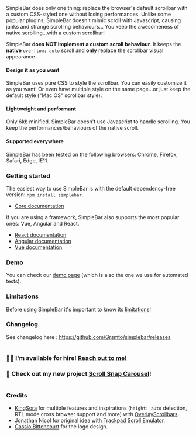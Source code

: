 <p hidden align="center">
  <img src="https://user-images.githubusercontent.com/527559/66231995-3cd0c380-e6be-11e9-8782-c50c834aac93.png" width="520"  alt="SimpleBar" />
</p>
<br hidden />
<p hidden align="center">
  <a href="https://npmjs.org/package/simplebar"><img alt="NPM version" src="https://img.shields.io/npm/v/simplebar.svg?style=flat-square" /></a>
  <a href="https://npmjs.org/package/simplebar"><img alt="NPM downloads" src="https://img.shields.io/npm/dm/simplebar.svg?style=flat-square"></a>
  <a href="https://travis-ci.org/grsmto/simplebar"><img alt="Build Status" src="https://img.shields.io/travis/grsmto/simplebar/master.svg?style=flat-square" /></a>
  <a href="https://automate.browserstack.com/public-build/amtTU2pEa1FjNmpabTBCbUh2b3FpbFZQaXhNd1Q3bEg0L1dlSzd2SGN2Zz0tLWpjK1ZwWWRNWnVGQWI4OXphWGRISEE9PQ==--39b14340be576db5bd01b020627cd17414003bfb%"><img src='https://automate.browserstack.com/badge.svg?badge_key=amtTU2pEa1FjNmpabTBCbUh2b3FpbFZQaXhNd1Q3bEg0L1dlSzd2SGN2Zz0tLWpjK1ZwWWRNWnVGQWI4OXphWGRISEE9PQ==--39b14340be576db5bd01b020627cd17414003bfb%'/></a>
</p>
<br hidden />
SimpleBar does only one thing: replace the browser's default scrollbar with a custom CSS-styled one without losing performances.
Unlike some popular plugins, SimpleBar doesn't mimic scroll with Javascript, causing janks and strange scrolling behaviours...
You keep the awesomeness of native scrolling...with a custom scrollbar!

SimpleBar **does NOT implement a custom scroll behaviour**. It keeps the **native** `overflow: auto` scroll and **only** replace the scrollbar visual appearance.

#### Design it as you want

SimpleBar uses pure CSS to style the scrollbar. You can easily customize it as you want! Or even have multiple style on the same page...or just keep the default style ("Mac OS" scrollbar style).

#### Lightweight and performant

Only 6kb minified. SimpleBar doesn't use Javascript to handle scrolling. You keep the performances/behaviours of the native scroll.

#### Supported everywhere

SimpleBar has been tested on the following browsers: Chrome, Firefox, Safari, Edge, IE11.

### Getting started

The easiest way to use SimpleBar is with the default dependency-free version: `npm install simplebar`.

- [Core documentation](https://github.com/Grsmto/simplebar/tree/master/packages/simplebar)

If you are using a framework, SimpleBar also supports the most popular ones: Vue, Angular and React.

- [React documentation](https://github.com/Grsmto/simplebar/tree/master/packages/simplebar-react)
- [Angular documentation](https://github.com/Grsmto/simplebar/tree/master/packages/simplebar-angular)
- [Vue documentation](https://github.com/Grsmto/simplebar/tree/master/packages/simplebar-vue)

### Demo

You can check our [demo page](https://grsmto.github.io/simplebar/examples) (which is also the one we use for automated tests).

### Limitations

Before using SimpleBar it's important to know its [limitations](https://github.com/Grsmto/simplebar/blob/master/packages/simplebar/README.md#5-caveats)!

### Changelog

See changelog here : https://github.com/Grsmto/simplebar/releases

#
### 👨‍💻 I'm available for hire! [Reach out to me!](https://adriendenat.com/)
### 🚧 Check out my new project [Scroll Snap Carousel](https://github.com/Grsmto/scroll-snap-carousel)!
#

### Credits

- [KingSora](https://github.com/KingSora) for multiple features and inspirations (`height: auto` detection, RTL mode cross browser support and more) with [OverlayScrollbars](https://kingsora.github.io/OverlayScrollbars/).
- [Jonathan Nicol](http://www.f6design.com/) for original idea with [Trackpad Scroll Emulator](https://github.com/jnicol/trackpad-scroll-emulator).
- [Cassio Bittencourt](https://cassiobittencourt.com/) for the logo design.
